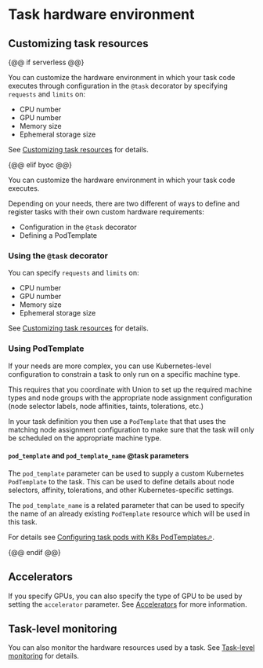 # Task hardware environment

## Customizing task resources

{@@ if serverless @@}

You can customize the hardware environment in which your task code executes through configuration in the `@task` decorator by specifying `requests` and `limits` on:

* CPU number
* GPU number
* Memory size
* Ephemeral storage size

See [Customizing task resources](./customizing-task-resources) for details.

{@@ elif byoc @@}

You can customize the hardware environment in which your task code executes.

Depending on your needs, there are two different of ways to define and register tasks with their own custom hardware requirements:

* Configuration in the `@task` decorator
* Defining a PodTemplate

### Using the `@task` decorator

You can specify `requests` and `limits` on:

* CPU number
* GPU number
* Memory size
* Ephemeral storage size

See [Customizing task resources](./customizing-task-resources) for details.

### Using PodTemplate

If your needs are more complex, you can use Kubernetes-level configuration to constrain a task to only run on a specific machine type.

This requires that you coordinate with Union to set up the required machine types and node groups with the appropriate node assignment configuration (node selector labels, node affinities, taints, tolerations, etc.)

In your task definition you then use a `PodTemplate` that that uses the matching node assignment configuration to make sure that the task will only be scheduled on the appropriate machine type.

#### `pod_template` and `pod_template_name` @task parameters

The `pod_template` parameter can be used to supply a custom Kubernetes `PodTemplate` to the task.
This can be used to define details about node selectors, affinity, tolerations, and other Kubernetes-specific settings.

The `pod_template_name` is a related parameter that can be used to specify the name of an already existing `PodTemplate` resource which will be used in this task.

For details see [Configuring task pods with K8s PodTemplates&#x2B00;](https://docs.flyte.org/en/latest/deployment/configuration/general.html#deployment-configuration-general).

{@@ endif @@}

## Accelerators

If you specify GPUs, you can also specify the type of GPU to be used by setting the `accelerator` parameter.
See [Accelerators](./accelerators) for more information.

## Task-level monitoring

You can also monitor the hardware resources used by a task.
See [Task-level monitoring](./task-level-monitoring) for details.
